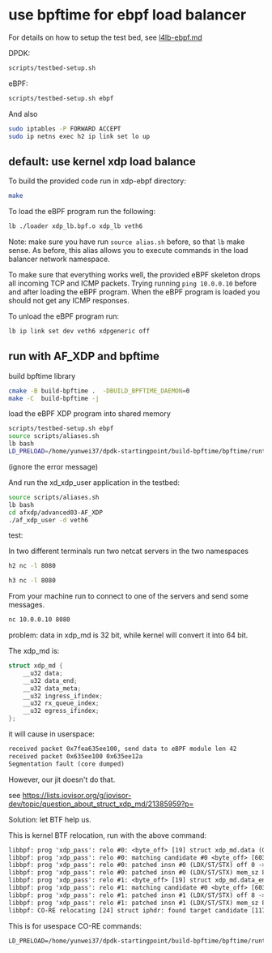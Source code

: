 # use bpftime for ebpf load balancer

For details on how to setup the test bed, see [l4lb-ebpf.md](l4lb-ebpf.md)

DPDK:

```sh
scripts/testbed-setup.sh
```

eBPF:

```sh
scripts/testbed-setup.sh ebpf
```

And also

```sh
sudo iptables -P FORWARD ACCEPT
sudo ip netns exec h2 ip link set lo up
```

## default: use kernel xdp load balance

To build the provided code run in xdp-ebpf directory:

```sh
make
```

To load the eBPF program run the following:

```sh
lb ./loader xdp_lb.bpf.o xdp_lb veth6
```

Note: make sure you have run `source alias.sh` before, so that `lb` make sense.
As before, this alias allows you to execute commands in the load balancer network namespace.

To make sure that everything works well, the provided eBPF skeleton drops all incoming TCP and ICMP packets.
Trying running `ping 10.0.0.10` before and after loading the eBPF program.
When the eBPF program is loaded you should not get any ICMP responses.

To unload the eBPF program run:

```sh
lb ip link set dev veth6 xdpgeneric off
```

## run with AF_XDP and bpftime

build bpftime library

```sh
cmake -B build-bpftime .  -DBUILD_BPFTIME_DAEMON=0
make -C  build-bpftime -j
```

load the eBPF XDP program into shared memory

```sh
scripts/testbed-setup.sh ebpf
source scripts/aliases.sh
lb bash
LD_PRELOAD=/home/yunwei37/dpdk-startingpoint/build-bpftime/bpftime/runtime/syscall-server/libbpftime-syscall-server.so SPDLOG_LEVEL=trace xdp-ebpf-new/xdp_lb veth6
```

(ignore the error message)

And run the xd_xdp_user application in the testbed:

```sh
source scripts/aliases.sh
lb bash
cd afxdp/advanced03-AF_XDP
./af_xdp_user -d veth6
```

test:

In two different terminals run two netcat servers in the two namespaces

```sh
h2 nc -l 8080
```

```sh
h3 nc -l 8080
```

From your machine run to connect to one of the servers and send some messages.

```sh
nc 10.0.0.10 8080
```

problem: data in xdp_md is 32 bit, while kernel will convert it into 64 bit.

The xdp_md is:

```c
struct xdp_md {
    __u32 data;
    __u32 data_end;
    __u32 data_meta;
    __u32 ingress_ifindex;
    __u32 rx_queue_index;
    __u32 egress_ifindex;
};
```

it will cause in userspace:

```txt
received packet 0x7fea635ee100, send data to eBPF module len 42
received packet 0x635ee100 0x635ee12a
Segmentation fault (core dumped)
```

However, our jit doesn't do that.

see <https://lists.iovisor.org/g/iovisor-dev/topic/question_about_struct_xdp_md/21385959?p=>

Solution: let BTF help us.

This is kernel BTF relocation, run with the above command:

```txt
libbpf: prog 'xdp_pass': relo #0: <byte_off> [19] struct xdp_md.data (0:0 @ offset 0)
libbpf: prog 'xdp_pass': relo #0: matching candidate #0 <byte_off> [6034] struct xdp_md.data (0:0 @ offset 0)
libbpf: prog 'xdp_pass': relo #0: patched insn #0 (LDX/ST/STX) off 0 -> 0
libbpf: prog 'xdp_pass': relo #0: patched insn #0 (LDX/ST/STX) mem_sz 8 -> 4
libbpf: prog 'xdp_pass': relo #1: <byte_off> [19] struct xdp_md.data_end (0:1 @ offset 8)
libbpf: prog 'xdp_pass': relo #1: matching candidate #0 <byte_off> [6034] struct xdp_md.data_end (0:1 @ offset 4)
libbpf: prog 'xdp_pass': relo #1: patched insn #1 (LDX/ST/STX) off 8 -> 4
libbpf: prog 'xdp_pass': relo #1: patched insn #1 (LDX/ST/STX) mem_sz 8 -> 4
libbpf: CO-RE relocating [24] struct iphdr: found target candidate [11775] struct iphdr in [vmlinux]
```

This is for usespace CO-RE commands:

```txt
LD_PRELOAD=/home/yunwei37/dpdk-startingpoint/build-bpftime/bpftime/runtime/syscall-server/libbpftime-syscall-server.so SPDLOG_LEVEL=trace xdp-ebpf-new/xdp_lb veth6 /home/yunwei37/dpdk-startingpoint/xdp-ebpf-new/base.btf
```
